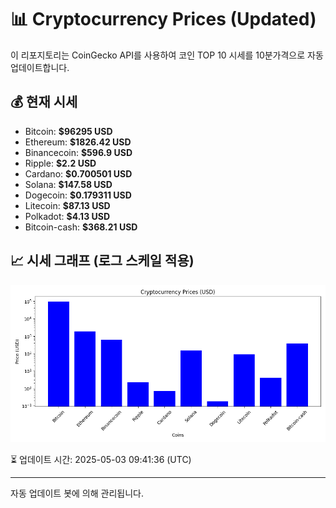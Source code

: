 
# 📊 Cryptocurrency Prices (Updated)

이 리포지토리는 CoinGecko API를 사용하여 코인 TOP 10 시세를 10분가격으로 자동 업데이트합니다.

## 💰 현재 시세
- Bitcoin: **$96295 USD**
- Ethereum: **$1826.42 USD**
- Binancecoin: **$596.9 USD**
- Ripple: **$2.2 USD**
- Cardano: **$0.700501 USD**
- Solana: **$147.58 USD**
- Dogecoin: **$0.179311 USD**
- Litecoin: **$87.13 USD**
- Polkadot: **$4.13 USD**
- Bitcoin-cash: **$368.21 USD**

## 📈 시세 그래프 (로그 스케일 적용)
![Crypto Prices](crypto_prices.png)

⏳ 업데이트 시간: 2025-05-03 09:41:36 (UTC)

---
자동 업데이트 봇에 의해 관리됩니다.
